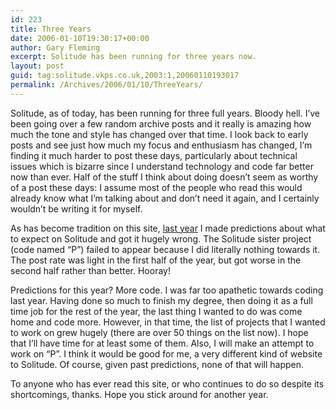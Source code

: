 ```yaml
---
id: 223
title: Three Years
date: 2006-01-10T19:30:17+00:00
author: Gary Fleming
excerpt: Solitude has been running for three years now.
layout: post
guid: tag:solitude.vkps.co.uk,2003:1,20060110193017
permalink: /Archives/2006/01/10/ThreeYears/
---
```

Solitude, as of today, has been running for three full years. Bloody hell. I&#8217;ve been going over a few random archive posts and it really is amazing how much the tone and style has changed over that time. I look back to early posts and see just how much my focus and enthusiasm has changed, I&#8217;m finding it much harder to post these days, particularly about technical issues which is bizarre since I understand technology and code far better now than ever. Half of the stuff I think about doing doesn&#8217;t seem as worthy of a post these days: I assume most of the people who read this would already know what I&#8217;m talking about and don&#8217;t need it again, and I certainly wouldn&#8217;t be writing it for myself.

As has become tradition on this site, [last year](http://solitude.vkps.co.uk/Archives/2005/01/10/TwoYearsIn "Two years of Solitude") I made predictions about what to expect on Solitude and got it hugely wrong. The Solitude sister project (code named &#8220;P&#8221;) failed to appear because I did literally nothing towards it. The post rate was light in the first half of the year, but got worse in the second half rather than better. Hooray!

Predictions for this year? More code. I was far too apathetic towards coding last year. Having done so much to finish my degree, then doing it as a full time job for the rest of the year, the last thing I wanted to do was come home and code more. However, in that time, the list of projects that I wanted to work on grew hugely (there are over 50 things on the list now). I hope that I&#8217;ll have time for at least some of them. Also, I will make an attempt to work on &#8220;P&#8221;. I think it would be good for me, a very different kind of website to Solitude. Of course, given past predictions, none of that will happen.

To anyone who has ever read this site, or who continues to do so despite its shortcomings, thanks. Hope you stick around for another year.